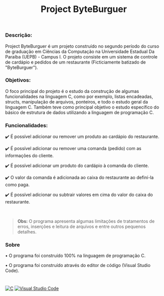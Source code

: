 <header>
  <h1><strong>Project ByteBurguer</strong></h1>
</header>

<h3>Descrição:</h3>
<p>Project ByteBurguer é um projeto construído no segundo período do curso de graduação em Ciências da Computação na Universidade Estadual Da Paraíba (UEPB) - Campus I. O projeto consiste em um sistema de controle de cardápio e pedidos de um restaurante (Ficticiamente batizado de "ByteBurguer").</p>

<h3><strong>Objetivos:</strong></h3>
<p>O foco principal do projeto é o estudo da construção de algumas funcionalidades na linguagem C, como por exemplo, listas encadeadas, structs, manipulação de arquivos, ponteiros, e todo o estudo geral da linguagem C. Também teve como principal objetivo o estudo específico do básico de estrutura de dados utilizando a linguagem de programação C.</p>

<h3><strong>Funcionalidades:</strong></h3>
<p>✔️ É possível adicionar ou remover um produto ao cardápio do restaurante.</p>
<p>✔️ É possível adicionar ou remover uma comanda (pedido) com as informações do cliente.</p>
<p>✔️ É possível adicionar um produto do cardápio à comanda do cliente.</p>
<p>✔️ O valor da comanda é adicionada ao caixa do restaurante ao definí-la como paga.</p>
<p>✔️ É possível adicionar ou subtrair valores em cima do valor do caixa do restaurante.</p>

<br>

<blockquote><strong>Obs:</strong> O programa apresenta algumas limitações de tratamentos de erros, inserções e leitura de arquivos e entre outros pequenos detalhes.</blockquote>

<h3>Sobre</h3>
<p>• O programa foi construído 100% na linguagem de programação C.</p>
<p>• O programa foi construído através do editor de código (Visual Studio Code).</p>

<h1></h1>

<a href="https://visualstudio.microsoft.com/pt-br/vs/features/cplusplus/">![C](https://img.shields.io/badge/c-%2300599C.svg?style=for-the-badge&logo=c&logoColor=white)</a>
<a href="https://code.visualstudio.com/">![Visual Studio Code](https://img.shields.io/badge/Visual%20Studio%20Code-0078d7.svg?style=for-the-badge&logo=visual-studio-code&logoColor=white)</a>
